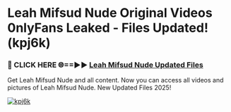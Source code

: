 # Leah Mifsud Nude Original Videos 0nlyFans Leaked - Files Updated! (kpj6k)

<h3>🔴 CLICK HERE 🌐==►► <a href="https://tinyurl.com/52m3yx9h" rel="nofollow">Leah Mifsud Nude Updated Files</a></h3>

Get Leah Mifsud Nude and all content. Now you can access all videos and pictures of Leah Mifsud Nude. New Updated Files 2025!

[![kpj6k](https://i.imgur.com/TnHtlc8.gif)](https://tinyurl.com/52m3yx9h)
